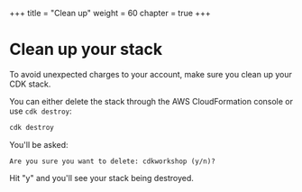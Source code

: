 +++
title = "Clean up"
weight = 60
chapter = true
+++

# Clean up your stack

To avoid unexpected charges to your account, make sure you clean up your CDK
stack.

You can either delete the stack through the AWS CloudFormation console or use
`cdk destroy`:

```sh
cdk destroy
```

You'll be asked:

```log
Are you sure you want to delete: cdkworkshop (y/n)?
```

Hit "y" and you'll see your stack being destroyed.
